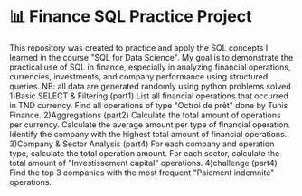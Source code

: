 # 📊 Finance SQL Practice Project
This repository was created to practice and apply the SQL concepts I learned in the course "SQL for Data Science".
My goal is to demonstrate the practical use of SQL in finance, especially in analyzing financial operations, currencies, investments, and company performance using structured queries.
NB: all data are generated randomly using python
problems solved 
   1)Basic SELECT & Filtering (part1)
List all financial operations that occurred in TND currency.
Find all operations of type "Octroi de prêt" done by Tunis Finance.
   2)Aggregations (part2)
Calculate the total amount of operations per currency.
Calculate the average amount per type of financial operation.
Identify the company with the highest total amount of financial operations.
   3)Company & Sector Analysis (part4)
For each company and operation type, calculate the total operation amount.
For each sector, calculate the total amount of "Investissement capital" operations.
   4)challenge (part4)
Find the top 3 companies with the most frequent "Paiement indemnité" operations.




